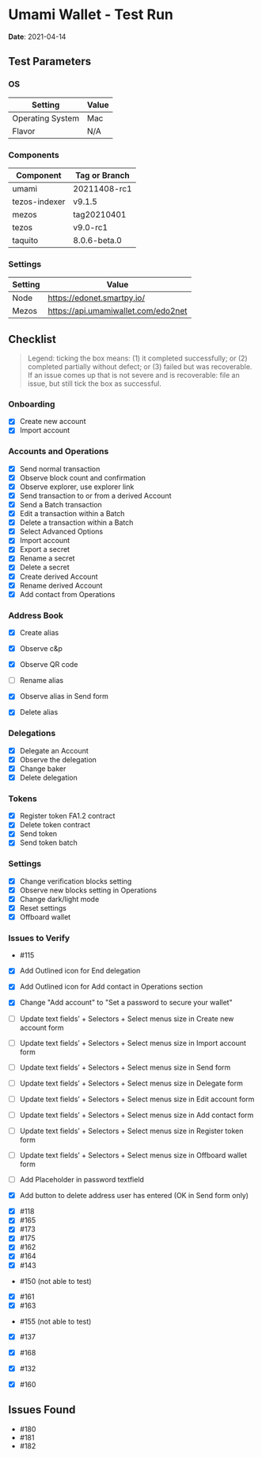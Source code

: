# Umami Wallet - Test Run

**Date**: 2021-04-14

## Test Parameters

### OS

| Setting | Value |
|--|--|
| Operating System | Mac |
| Flavor | N/A |

### Components

| Component | Tag or Branch |
|--|--|
| umami | 20211408-rc1 |
| tezos-indexer | v9.1.5 |
| mezos | tag20210401 |
| tezos | v9.0-rc1 |
| taquito | 8.0.6-beta.0 |

### Settings

| Setting | Value |
|--|--|
| Node | https://edonet.smartpy.io/ |
| Mezos | https://api.umamiwallet.com/edo2net |

## Checklist

> Legend: ticking the box means: (1) it completed successfully; or (2) completed partially without defect; or (3) failed but was recoverable. If an issue comes up that is not severe and is recoverable: file an issue, but still tick the box as successful.

### Onboarding
- [X] Create new account
- [X] Import account

### Accounts and Operations
- [X] Send normal transaction
- [X] Observe block count and confirmation
- [X] Observe explorer, use explorer link
- [X] Send transaction to or from a derived Account
- [X] Send a Batch transaction
- [X] Edit a transaction within a Batch
- [X] Delete a transaction within a Batch
- [X] Select Advanced Options
- [X] Import account
- [X] Export a secret
- [X] Rename a secret
- [X] Delete a secret
- [X] Create derived Account
- [X] Rename derived Account
- [X] Add contact from Operations

### Address Book
- [X] Create alias
- [X] Observe c&p 
- [X] Observe QR code
- [ ] Rename alias
- [X] Observe alias in Send form
- [X] Delete alias


### Delegations
- [X] Delegate an Account
- [X] Observe the delegation
- [X] Change baker
- [X] Delete delegation

### Tokens
- [X] Register token FA1.2 contract
- [X] Delete token contract
- [X] Send token
- [X] Send token batch

### Settings
- [X] Change verification blocks setting 
- [X] Observe new blocks setting in Operations
- [X] Change dark/light mode
- [X] Reset settings
- [X] Offboard wallet

### Issues to Verify

 * #115
 - [X] Add Outlined icon for End delegation
 - [X] Add Outlined icon for Add contact in Operations section
 - [X] Change "Add account" to "Set a password to secure your wallet"
 - [ ] Update text fields’ + Selectors + Select menus size in Create new account form
 - [ ] Update text fields’ + Selectors + Select menus size in Import account form 
 - [ ] Update text fields’ + Selectors + Select menus size in Send form
 - [ ] Update text fields’ + Selectors + Select menus size in Delegate form
 - [ ] Update text fields’ + Selectors + Select menus size in Edit account form
 - [ ] Update text fields’ + Selectors + Select menus size in Add contact form
 - [ ] Update text fields’ + Selectors + Select menus size in Register token form
 - [ ] Update text fields’ + Selectors + Select menus size in Offboard wallet form
 - [ ] Add Placeholder in password textfield
 - [X] Add button to delete address user has entered (OK in Send form only)


 * [X] #118
 * [X] #165
 * [X] #173
 * [X] #175
 * [X] #162
 * [X] #164
 * [X] #143
 * #150 (not able to test)
 * [X] #161
 * [X] #163
 * #155 (not able to test)
 * [X] #137 
 * [X] #168
 * [X] #132
 * [X] #160


## Issues Found
 * #180
 * #181
 * #182



